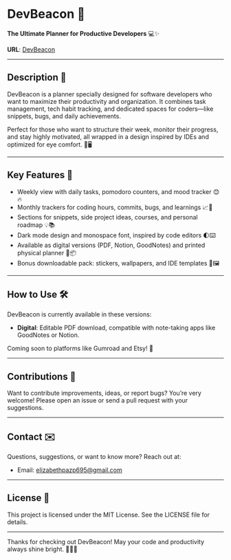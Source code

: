 # DevBeacon 🚀

**The Ultimate Planner for Productive Developers** 💻✨

**URL**: [DevBeacon](https://devbeacon.elijs.dev)

---

## Description 📔

DevBeacon is a planner specially designed for software developers who want to maximize their productivity and organization. It combines task management, tech habit tracking, and dedicated spaces for coders—like snippets, bugs, and daily achievements.

Perfect for those who want to structure their week, monitor their progress, and stay highly motivated, all wrapped in a design inspired by IDEs and optimized for eye comfort. 🌙🖥️

---

## Key Features 🎯

- Weekly view with daily tasks, pomodoro counters, and mood tracker 😊🔥  
- Monthly trackers for coding hours, commits, bugs, and learnings 📈🐞  
- Sections for snippets, side project ideas, courses, and personal roadmap 💡📚  
- Dark mode design and monospace font, inspired by code editors 🌓⌨️  
- Available as digital versions (PDF, Notion, GoodNotes) and printed physical planner 📝📦  
- Bonus downloadable pack: stickers, wallpapers, and IDE templates 🎨🖼️

---

## How to Use 🛠️

DevBeacon is currently available in these versions:

- **Digital**: Editable PDF download, compatible with note-taking apps like GoodNotes or Notion.  

Coming soon to platforms like Gumroad and Etsy! 🛒

---

## Contributions 🤝

Want to contribute improvements, ideas, or report bugs? You’re very welcome! Please open an issue or send a pull request with your suggestions.

---

## Contact ✉️

Questions, suggestions, or want to know more? Reach out at:

- Email: elizabethpazp695@gmail.com

---

## License 📄

This project is licensed under the MIT License. See the LICENSE file for details.

---

Thanks for checking out DevBeacon! May your code and productivity always shine bright. 💜🚀✨
